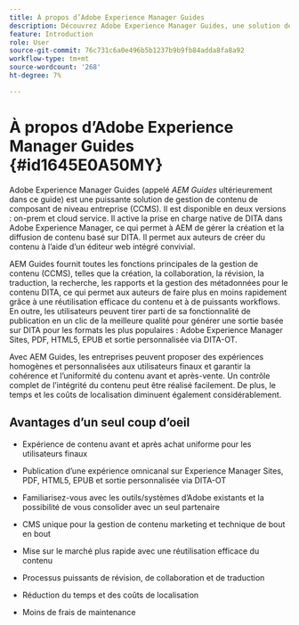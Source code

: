 ```yaml
---
title: À propos d’Adobe Experience Manager Guides
description: Découvrez Adobe Experience Manager Guides, une solution de gestion de contenu par composant DITA destinée aux entreprises. Découvrez les avantages d’AEM Guides.
feature: Introduction
role: User
source-git-commit: 76c731c6a0e496b5b1237b9b9fb84adda8fa8a92
workflow-type: tm+mt
source-wordcount: '268'
ht-degree: 7%

---
```


# À propos d’Adobe Experience Manager Guides {#id1645E0A50MY}

Adobe Experience Manager Guides \(appelé *AEM Guides* ultérieurement dans ce guide\) est une puissante solution de gestion de contenu de composant de niveau entreprise \(CCMS\). Il est disponible en deux versions : on-prem et cloud service. Il active la prise en charge native de DITA dans Adobe Experience Manager, ce qui permet à AEM de gérer la création et la diffusion de contenu basé sur DITA. Il permet aux auteurs de créer du contenu à l’aide d’un éditeur web intégré convivial.

AEM Guides fournit toutes les fonctions principales de la gestion de contenu (CCMS), telles que la création, la collaboration, la révision, la traduction, la recherche, les rapports et la gestion des métadonnées pour le contenu DITA, ce qui permet aux auteurs de faire plus en moins rapidement grâce à une réutilisation efficace du contenu et à de puissants workflows. En outre, les utilisateurs peuvent tirer parti de sa fonctionnalité de publication en un clic de la meilleure qualité pour générer une sortie basée sur DITA pour les formats les plus populaires : Adobe Experience Manager Sites, PDF, HTML5, EPUB et sortie personnalisée via DITA-OT.

Avec AEM Guides, les entreprises peuvent proposer des expériences homogènes et personnalisées aux utilisateurs finaux et garantir la cohérence et l’uniformité du contenu avant et après-vente. Un contrôle complet de l’intégrité du contenu peut être réalisé facilement. De plus, le temps et les coûts de localisation diminuent également considérablement.

## Avantages d’un seul coup d’oeil

- Expérience de contenu avant et après achat uniforme pour les utilisateurs finaux

- Publication d’une expérience omnicanal sur Experience Manager Sites, PDF, HTML5, EPUB et sortie personnalisée via DITA-OT

- Familiarisez-vous avec les outils/systèmes d’Adobe existants et la possibilité de vous consolider avec un seul partenaire

- CMS unique pour la gestion de contenu marketing et technique de bout en bout

- Mise sur le marché plus rapide avec une réutilisation efficace du contenu

- Processus puissants de révision, de collaboration et de traduction

- Réduction du temps et des coûts de localisation

- Moins de frais de maintenance
